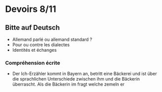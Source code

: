 
# Devoirs 8/11
## Bitte auf Deutsch

* Allemand parlé ou allemand standard ?
* Pour ou contre les dialectes
* Identités et échanges

### Compréhension écrite
* Der Ich-Erzähler kommt in Bayern an, betritt eine Bäckerei und ist über die sprachlichen Unterschiede zwischen ihm und die Bäckerin überrascht. Als die Bäckerin im fragt welche zemeln er 
<!--stackedit_data:
eyJoaXN0b3J5IjpbLTEzNjY1NDUyMTBdfQ==
-->